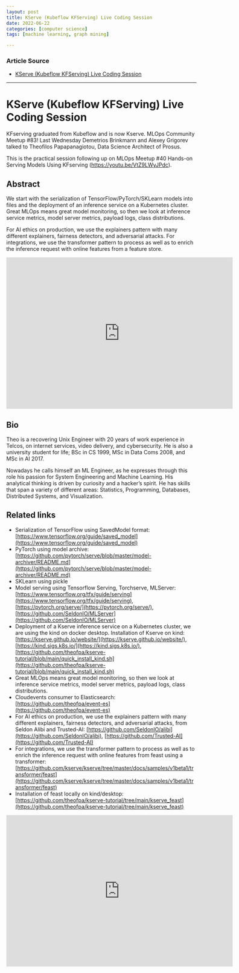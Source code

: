 ```yaml
---
layout: post
title: KServe (Kubeflow KFServing) Live Coding Session
date: 2022-06-22
categories: [computer science]
tags: [machine learning, graph mining]

---
```


### Article Source

* [KServe (Kubeflow KFServing) Live Coding Session](https://www.youtube.com/watch?v=0YmM_h7PvpI)


---

# KServe (Kubeflow KFServing) Live Coding Session


KFserving graduated from Kubeflow and is now Kserve. MLOps Community Meetup #83! Last Wednesday Demetrios Brinkmann and Alexey Grigorev talked to Theofilos Papapanagiotou, Data Science Architect of Prosus. 

This is the practical session following up on MLOps Meetup #40 Hands-on Serving Models Using KFserving (https://youtu.be/VtZ9LWyJPdc).

## Abstract
We start with the serialization of TensorFlow/PyTorch/SKLearn models into files and the deployment of an inference service on a Kubernetes cluster. Great MLOps means great model monitoring, so then we look at inference service metrics, model server metrics, payload logs, class distributions. 

For AI ethics on production, we use the explainers pattern with many different explainers, fairness detectors, and adversarial attacks. For integrations, we use the transformer pattern to process as well as to enrich the inference request with online features from a feature store.

<iframe width="600" height="400" src="https://www.youtube.com/embed/0YmM_h7PvpI" title="YouTube video player" frameborder="0" allow="accelerometer; autoplay; clipboard-write; encrypted-media; gyroscope; picture-in-picture" allowfullscreen></iframe>


## Bio
Theo is a recovering Unix Engineer with 20 years of work experience in Telcos, on internet services, video delivery, and cybersecurity. He is also a university student for life; BSc in CS 1999, MSc in Data Coms 2008, and MSc in AI 2017.

Nowadays he calls himself an ML Engineer, as he expresses through this role his passion for System Engineering and Machine Learning.
His analytical thinking is driven by curiosity and a hacker’s spirit. He has skills that span a variety of different areas: Statistics, Programming, Databases, Distributed Systems, and Visualization.



## Related links

* Serialization of TensorFlow using SavedModel format: [https://www.tensorflow.org/guide/saved_model](https://www.tensorflow.org/guide/saved_model)
* PyTorch using model archive: [https://github.com/pytorch/serve/blob/master/model-archiver/README.md](https://github.com/pytorch/serve/blob/master/model-archiver/README.md)
* SKLearn using pickle
* Model serving using Tensorflow Serving, Torchserve, MLServer: [https://www.tensorflow.org/tfx/guide/serving](https://www.tensorflow.org/tfx/guide/serving), [https://pytorch.org/serve/](https://pytorch.org/serve/), [https://github.com/SeldonIO/MLServer](https://github.com/SeldonIO/MLServer)
* Deployment of a Kserve inference service on a Kubernetes cluster, we are using the kind on docker desktop. Installation of Kserve on kind: [https://kserve.github.io/website/](https://kserve.github.io/website/), [https://kind.sigs.k8s.io/](https://kind.sigs.k8s.io/), [https://github.com/theofpa/kserve-tutorial/blob/main/quick_install_kind.sh](https://github.com/theofpa/kserve-tutorial/blob/main/quick_install_kind.sh)
* Great MLOps means great model monitoring, so then we look at inference service metrics, model server metrics, payload logs, class distributions. 
* Cloudevents consumer to Elasticsearch: [https://github.com/theofpa/event-es](https://github.com/theofpa/event-es)
* For AI ethics on production, we use the explainers pattern with many different explainers, fairness detectors, and adversarial attacks, from Seldon Alibi and Trusted-AI: [https://github.com/SeldonIO/alibi](https://github.com/SeldonIO/alibi), [https://github.com/Trusted-AI](https://github.com/Trusted-AI)
* For integrations, we use the transformer pattern to process as well as to enrich the inference request with online features from feast using a transformer: [https://github.com/kserve/kserve/tree/master/docs/samples/v1beta1/transformer/feast](https://github.com/kserve/kserve/tree/master/docs/samples/v1beta1/transformer/feast)
* Installation of feast locally on kind/desktop: [https://github.com/theofpa/kserve-tutorial/tree/main/kserve_feast](https://github.com/theofpa/kserve-tutorial/tree/main/kserve_feast)


<iframe width="600" height="400" src="https://www.youtube.com/embed/hRmmzItkPkA" title="YouTube video player" frameborder="0" allow="accelerometer; autoplay; clipboard-write; encrypted-media; gyroscope; picture-in-picture" allowfullscreen></iframe>